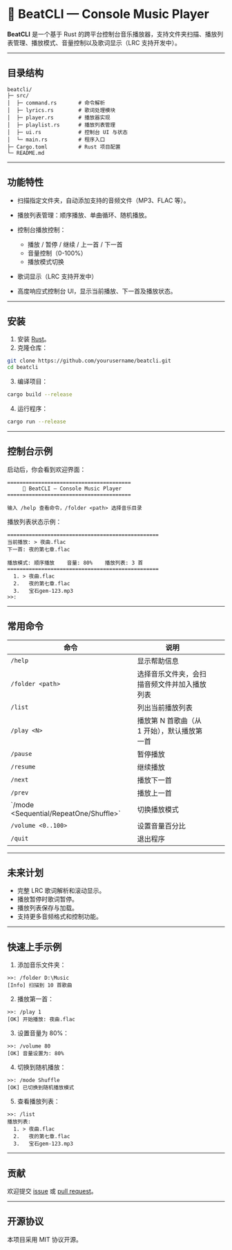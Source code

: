 # 🎵 BeatCLI — Console Music Player

**BeatCLI** 是一个基于 Rust 的跨平台控制台音乐播放器，支持文件夹扫描、播放列表管理、播放模式、音量控制以及歌词显示（LRC 支持开发中）。

---

## 目录结构

```
beatcli/
├─ src/
│  ├─ command.rs       # 命令解析
│  ├─ lyrics.rs        # 歌词处理模块
│  ├─ player.rs        # 播放器实现
│  ├─ playlist.rs      # 播放列表管理
│  ├─ ui.rs            # 控制台 UI 与状态
│  └─ main.rs          # 程序入口
├─ Cargo.toml          # Rust 项目配置
└─ README.md
```

---

## 功能特性

- 扫描指定文件夹，自动添加支持的音频文件（MP3、FLAC 等）。
- 播放列表管理：顺序播放、单曲循环、随机播放。
- 控制台播放控制：

  - 播放 / 暂停 / 继续 / 上一首 / 下一首
  - 音量控制（0-100%）
  - 播放模式切换

- 歌词显示（LRC 支持开发中）
- 高度响应式控制台 UI，显示当前播放、下一首及播放状态。

---

## 安装

1. 安装 [Rust](https://www.rust-lang.org/tools/install)。
2. 克隆仓库：

```bash
git clone https://github.com/yourusername/beatcli.git
cd beatcli
```

3. 编译项目：

```bash
cargo build --release
```

4. 运行程序：

```bash
cargo run --release
```

---

## 控制台示例

启动后，你会看到欢迎界面：

```
========================================
     🎵 BeatCLI — Console Music Player
========================================

输入 /help 查看命令，/folder <path> 选择音乐目录
```

播放列表状态示例：

```
=================================================
当前播放: > 夜曲.flac
下一首: 夜的第七章.flac

播放模式: 顺序播放    音量: 80%    播放列表: 3 首
=================================================
  1. > 夜曲.flac
  2.   夜的第七章.flac
  3.   宝石gem-123.mp3
>>:
```

---

## 常用命令

| 命令                                      | 说明                                         |     |     |
| ----------------------------------------- | -------------------------------------------- | --- | --- |
| `/help`                                   | 显示帮助信息                                 |     |     |
| `/folder <path>`                          | 选择音乐文件夹，会扫描音频文件并加入播放列表 |     |     |
| `/list`                                   | 列出当前播放列表                             |     |     |
| `/play <N>`                               | 播放第 N 首歌曲（从 1 开始），默认播放第一首 |     |     |
| `/pause`                                  | 暂停播放                                     |     |     |
| `/resume`                                 | 继续播放                                     |     |     |
| `/next`                                   | 播放下一首                                   |     |     |
| `/prev`                                   | 播放上一首                                   |     |     |
| \`/mode \<Sequential/RepeatOne/Shuffle>\` | 切换播放模式                                 |     |     |
| `/volume <0..100>`                        | 设置音量百分比                               |     |     |
| `/quit`                                   | 退出程序                                     |     |     |

---

## 未来计划

- 完整 LRC 歌词解析和滚动显示。
- 播放暂停时歌词暂停。
- 播放列表保存与加载。
- 支持更多音频格式和控制功能。

---

## 快速上手示例

1. 添加音乐文件夹：

```
>>: /folder D:\Music
[Info] 扫描到 10 首歌曲
```

2. 播放第一首：

```
>>: /play 1
[OK] 开始播放: 夜曲.flac
```

3. 设置音量为 80%：

```
>>: /volume 80
[OK] 音量设置为: 80%
```

4. 切换到随机播放：

```
>>: /mode Shuffle
[OK] 已切换到随机播放模式
```

5. 查看播放列表：

```
>>: /list
播放列表:
  1. > 夜曲.flac
  2.   夜的第七章.flac
  3.   宝石gem-123.mp3
```

---

## 贡献

欢迎提交 [issue](https://github.com/yourusername/beatcli/issues) 或 [pull request](https://github.com/yourusername/beatcli/pulls)。

---

## 开源协议

本项目采用 MIT 协议开源。
